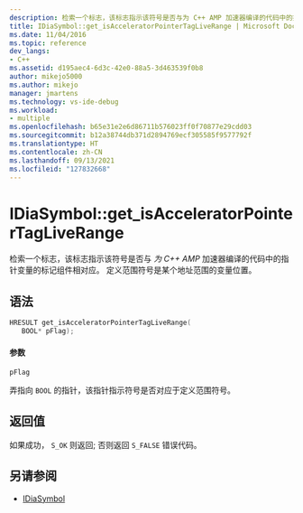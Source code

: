 ```yaml
---
description: 检索一个标志，该标志指示该符号是否与为 C++ AMP 加速器编译的代码中的指针变量的标记组件相对应。
title: IDiaSymbol::get_isAcceleratorPointerTagLiveRange | Microsoft Docs
ms.date: 11/04/2016
ms.topic: reference
dev_langs:
- C++
ms.assetid: d195aec4-6d3c-42e0-88a5-3d463539f0b8
author: mikejo5000
ms.author: mikejo
manager: jmartens
ms.technology: vs-ide-debug
ms.workload:
- multiple
ms.openlocfilehash: b65e31e2e6d86711b576023ff0f70877e29cdd03
ms.sourcegitcommit: b12a38744db371d2894769ecf305585f9577792f
ms.translationtype: HT
ms.contentlocale: zh-CN
ms.lasthandoff: 09/13/2021
ms.locfileid: "127832668"
---
```

# <a name="idiasymbolget_isacceleratorpointertagliverange"></a>IDiaSymbol::get_isAcceleratorPointerTagLiveRange
检索一个标志，该标志指示该符号是否与 *为 C++ AMP* 加速器编译的代码中的指针变量的标记组件相对应。 定义范围符号是某个地址范围的变量位置。

## <a name="syntax"></a>语法

```C++
HRESULT get_isAcceleratorPointerTagLiveRange(
   BOOL* pFlag);
```

#### <a name="parameters"></a>参数
 `pFlag`

弄指向 `BOOL` 的指针，该指针指示符号是否对应于定义范围符号。

## <a name="return-value"></a>返回值
 如果成功， `S_OK` 则返回; 否则返回 `S_FALSE` 错误代码。

## <a name="see-also"></a>另请参阅
- [IDiaSymbol](../../debugger/debug-interface-access/idiasymbol.md)
